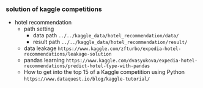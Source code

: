 ### solution of kaggle competitions  
- hotel recommendation
  - path  setting  
      - data path `../../kaggle_data/hotel_recommendation/data/`
      - result path `../../kaggle_data/hotel_recommendation/result/`
  - data leakage `https://www.kaggle.com/zfturbo/expedia-hotel-recommendations/leakage-solution`
  - pandas learning `https://www.kaggle.com/dvasyukova/expedia-hotel-recommendations/predict-hotel-type-with-pandas`
  - How to get into the top 15 of a Kaggle competition using Python `https://www.dataquest.io/blog/kaggle-tutorial/`